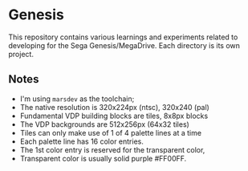 # Genesis

This repository contains various learnings and experiments related to developing
for the Sega Genesis/MegaDrive. Each directory is its own project.

## Notes

* I'm using `marsdev` as the toolchain;
* The native resolution is 320x224px (ntsc), 320x240 (pal)
* Fundamental VDP building blocks are tiles, 8x8px blocks
* The VDP backgrounds are 512x256px (64x32 tiles)
* Tiles can only make use of 1 of 4 palette lines at a time
* Each palette line has 16 color entries.
* The 1st color entry is reserved for the transparent color,
* Transparent color is usually solid purple #FF00FF.
